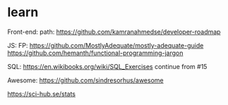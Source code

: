 # learn
Front-end:
  path: https://github.com/kamranahmedse/developer-roadmap
  
JS:
  FP:
    https://github.com/MostlyAdequate/mostly-adequate-guide
    https://github.com/hemanth/functional-programming-jargon
    
SQL:
  https://en.wikibooks.org/wiki/SQL_Exercises continue from #15
  
Awesome: 
  https://github.com/sindresorhus/awesome

https://sci-hub.se/stats
